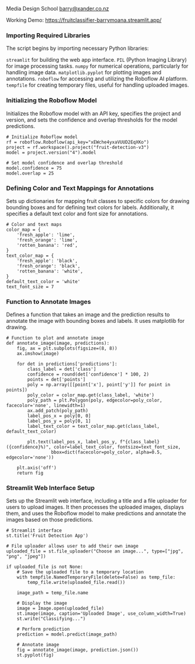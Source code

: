 Media Design School
barry@xander.co.nz

Working Demo: https://fruitclassifier-barrymoana.streamlit.app/

### Importing Required Libraries
The script begins by importing necessary Python libraries:

`streamlit` for building the web app interface.
`PIL` (Python Imaging Library) for image processing tasks.
`numpy` for numerical operations, particularly for handling image data.
`matplotlib.pyplot` for plotting images and annotations.
`roboflow` for accessing and utilizing the Roboflow AI platform.
`tempfile` for creating temporary files, useful for handling uploaded images.


### Initializing the Roboflow Model
Initializes the Roboflow model with an API key, specifies the project and version, and sets the confidence and overlap thresholds for the model predictions.

```
# Initialize Roboflow model
rf = roboflow.Roboflow(api_key="xEWche4yxaVUUD2EqXKo")
project = rf.workspace().project("fruit-detection-v3")
model = project.version("4").model

# Set model confidence and overlap threshold
model.confidence = 75
model.overlap = 25
```

### Defining Color and Text Mappings for Annotations
Sets up dictionaries for mapping fruit classes to specific colors for drawing bounding boxes and for defining text colors for labels. Additionally, it specifies a default text color and font size for annotations.

```
# Color and text maps
color_map = {
    'fresh_apple': 'lime',
    'fresh_orange': 'lime',
    'rotten_banana': 'red',
}
text_color_map = {
    'fresh_apple': 'black',
    'fresh_orange': 'black',
    'rotten_banana': 'white',
}
default_text_color = 'white'
text_font_size = 7
```

### Function to Annotate Images
Defines a function that takes an image and the prediction results to annotate the image with bounding boxes and labels. It uses matplotlib for drawing.

```
# Function to plot and annotate image
def annotate_image(image, predictions):
    fig, ax = plt.subplots(figsize=(8, 8))
    ax.imshow(image)

    for det in predictions['predictions']:
        class_label = det['class']
        confidence = round(det['confidence'] * 100, 2)
        points = det['points']
        poly = np.array([[point['x'], point['y']] for point in points])
        poly_color = color_map.get(class_label, 'white')
        poly_path = plt.Polygon(poly, edgecolor=poly_color, facecolor='none', linewidth=1)
        ax.add_patch(poly_path)
        label_pos_x = poly[0, 0]
        label_pos_y = poly[0, 1]
        label_text_color = text_color_map.get(class_label, default_text_color)

        plt.text(label_pos_x, label_pos_y, f"{class_label} ({confidence}%)", color=label_text_color, fontsize=text_font_size,
                 bbox=dict(facecolor=poly_color, alpha=0.5, edgecolor='none'))

    plt.axis('off')
    return fig
```

### Streamlit Web Interface Setup
Sets up the Streamlit web interface, including a title and a file uploader for users to upload images. It then processes the uploaded images, displays them, and uses the Roboflow model to make predictions and annotate the images based on those predictions.

```
# Streamlit interface
st.title('Fruit Detection App')

# File uploader allows user to add their own image
uploaded_file = st.file_uploader("Choose an image...", type=["jpg", "png", "jpeg"])

if uploaded_file is not None:
    # Save the uploaded file to a temporary location
    with tempfile.NamedTemporaryFile(delete=False) as temp_file:
        temp_file.write(uploaded_file.read())

    image_path = temp_file.name

    # Display the image
    image = Image.open(uploaded_file)
    st.image(image, caption='Uploaded Image', use_column_width=True)
    st.write("Classifying...")

    # Perform prediction
    prediction = model.predict(image_path)

    # Annotate image
    fig = annotate_image(image, prediction.json())
    st.pyplot(fig)
```


















